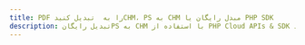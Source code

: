 ---title: PDF را به  تبدیل کنیدCHM، PS به CHM مبدل رایگان یا PHP SDKdescription: تبدیل رایگانPS به CHM با استفاده از PHP Cloud APIs & SDK همچنین اسناد PDF را در Cloud ایجاد، ویرایش و رندر کنید.---